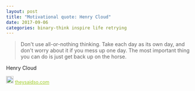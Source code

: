 ```yaml
---
layout: post
title: "Motivational quote: Henry Cloud"
date: 2017-09-06
categories: binary-think inspire life retrying
---
```

> Don't use all-or-nothing thinking. Take each day as its own day, and don't worry about it if you mess up one day. The most important thing you can do is just get back up on the horse.

Henry Cloud

<span style="z-index:50;font-size:0.9em;"><img src="https://theysaidso.com/branding/theysaidso.png" height="20" width="20" alt="theysaidso.com"/><a href="https://theysaidso.com" title="Powered by quotes from theysaidso.com" style="color: #9fcc25; margin-left: 4px; vertical-align: middle;">theysaidso.com</a></span>
